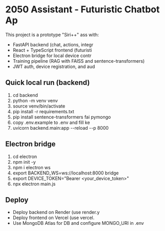 # 2050 Assistant - Futuristic Chatbot Ap

This project is a prototype "Siri++" ass
with:
- FastAPI backend (chat, actions, integr
- React + TypeScript frontend (futuristi
- Electron bridge for local device contr
- Training pipeline (RAG with FAISS and 
sentence-transformers)
- JWT auth, device registration, and aud

## Quick local run (backend)
1. cd backend
2. python -m venv venv
3. source venv/bin/activate
4. pip install -r requirements.txt
5. pip install sentence-transformers fai
pymongo
6. copy .env.example to .env and fill ke
7. uvicorn backend.main:app --reload --p
8000

## Electron bridge
1. cd electron
2. npm init -y
3. npm i electron ws
4. export BACKEND_WS=ws://localhost:8000
bridge
5. export DEVICE_TOKEN="Bearer 
<your_device_token>"
6. npx electron main.js

## Deploy
- Deploy backend on Render (use render.y
- Deploy frontend on Vercel (use vercel.
- Use MongoDB Atlas for DB and configure
MONGO_URI in .env

